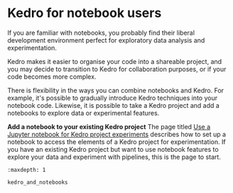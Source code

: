 # Kedro for notebook users


If you are familiar with notebooks, you probably find their liberal development environment perfect for exploratory data analysis and experimentation.

Kedro makes it easier to organise your code into a shareable project, and you may decide to transition to Kedro for collaboration purposes, or if your code becomes more complex.

There is flexibility in the ways you can combine notebooks and Kedro. For example, it's possible to gradually introduce Kedro techniques into your notebook code. Likewise, it is possible to take a Kedro project and add a notebooks to explore data or experimental features.

**Add a notebook to your existing Kedro project**
The page titled [Use a Jupyter notebook for Kedro project experiments](./kedro_and_notebooks.md) describes how to set up a notebook to access the elements of a Kedro project for experimentation. If you have an existing Kedro project but want to use notebook features to explore your data and experiment with pipelines, this is the page to start.

```{toctree}
:maxdepth: 1

kedro_and_notebooks
```
